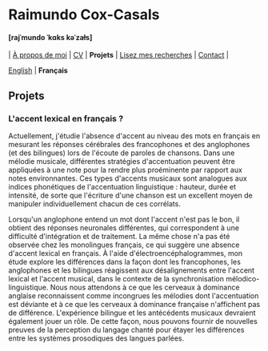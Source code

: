 # Raimundo Cox-Casals
#### [rajˈmundo ˈkɑks kəˈzaɫs]

| [À propos de moi](LISMOI.md) | [CV](cvfr.md) | **Projets** | [Lisez mes recherches](papersfr.md) | [Contact](contactfr.md) |

[English](../projects.md) \| **Français**

## Projets

### L'accent lexical en français ?

Actuellement, j'étudie l'absence d'accent au niveau des mots en français en mesurant les réponses cérébrales des francophones et des anglophones (et des bilingues) lors de l'écoute de paroles de chansons. Dans une mélodie musicale, différentes stratégies d'accentuation peuvent être appliquées à une note pour la rendre plus proéminente par rapport aux notes environnantes. Ces types d'accents musicaux sont analogues aux indices phonétiques de l'accentuation linguistique : hauteur, durée et intensité, de sorte que l'écriture d'une chanson est un excellent moyen de manipuler individuellement chacun de ces corrélats.

Lorsqu'un anglophone entend un mot dont l'accent n'est pas le bon, il obtient des réponses neuronales différentes, qui correspondent à une difficulté d'intégration et de traitement. La même chose n'a pas été observée chez les monolingues français, ce qui suggère une absence d'accent lexical en français. À l'aide d'électroencéphalogrammes, mon étude explore les différences dans la façon dont les francophones, les anglophones et les bilingues réagissent aux désalignements entre l'accent lexical et l'accent musical, dans le contexte de la synchronisation mélodico-linguistique. Nous nous attendons à ce que les cerveaux à dominance anglaise reconnaissent comme incongrues les mélodies dont l'accentuation est déviante et à ce que les cerveaux à dominance française n'affichent pas de différence. L'expérience bilingue et les antécédents musicaux devraient également jouer un rôle. De cette façon, nous pouvons fournir de nouvelles preuves de la perception du langage chanté pour étayer les différences entre les systèmes prosodiques des langues parlées.
